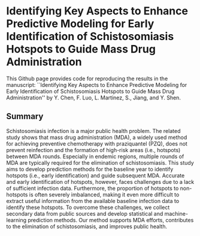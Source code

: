 # Identifying Key Aspects to Enhance Predictive Modeling for Early Identification of Schistosomiasis Hotspots to Guide Mass Drug Administration
 
This Github page provides code for reproducing the results in the manuscript: ``Identifying Key Aspects to Enhance Predictive Modeling for Early Identification of Schistosomiasis Hotspots to Guide Mass Drug Administration'' by Y. Chen, F. Luo, L. Martinez, S., Jiang, and Y. Shen.

## Summary
Schistosomiasis infection is a major public health problem. The related study shows that mass drug administration (MDA), a widely used method for achieving preventive chemotherapy with praziquantel (PZQ), does not prevent reinfection and the formation of high-risk areas (i.e., hotspots) between MDA rounds. Especially in endemic regions, multiple rounds of MDA are typically required for the elimination of schistosomiasis. This study aims to develop prediction methods for the baseline year to identify hotspots (i.e., early identification) and guide subsequent MDA. Accurate and early identification of hotspots, however, faces challenges due to a lack of sufficient infection data. Furthermore, the proportion of hotspots to non-hotspots is often severely imbalanced, making it even more difficult to extract useful information from the available baseline infection data to identify these hotspots. To overcome these challenges, we collect secondary data from public sources and develop statistical and machine-learning prediction methods. Our method supports MDA efforts, contributes to the elimination of schistosomiasis, and improves public health.
